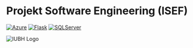 # Projekt Software Engineering (ISEF)

[![Azure](https://badgen.net/badge/icon/Azure?icon=https://simpleicons.now.sh/microsoftazure&label&color=blue)](https://azure.microsoft.com)
[![Flask](https://badgen.net/badge/icon/Flask?icon=https://simpleicons.now.sh/flask&label&color=blue)](https://palletsprojects.com/p/flask/)
[![SQLServer](https://badgen.net/badge/icon/MySQL?icon=https://simpleicons.now.sh/mysql&label&color=blue)](https://www.mysql.com/)

![IUBH Logo](https://iubh-fernstudium.de/wp-content/uploads/2018/02/Logo_FS_RGB_rect_DE.svg)